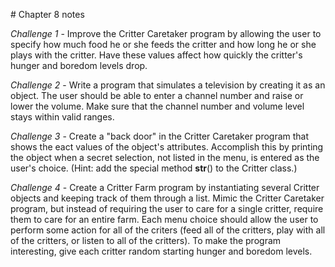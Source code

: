 # Chapter 8 notes

*Challenge 1* - Improve the Critter Caretaker program by allowing the user to specify how much food he or she feeds the critter and how long he or she plays with the critter. Have these values affect how quickly the critter's hunger and boredom levels drop.

*Challenge 2* - Write a program that simulates a television by creating it as an object. The user should be able to enter a channel number and raise or lower the volume. Make sure that the channel number and volume level stays within valid ranges.

*Challenge 3* - Create a "back door" in the Critter Caretaker program that shows the eact values of the object's attributes. Accomplish this by printing the object when a secret selection, not listed in the menu, is entered as the user's choice. (Hint: add the special method __str__() to the Critter class.)

*Challenge 4* - Create a Critter Farm program by instantiating several Critter objects and keeping track of them through a list. Mimic the Critter Caretaker program, but instead of requiring the user to care for a single critter, require them to care for an entire farm. Each menu choice should allow the user to perform some action for all of the criters (feed all of the critters, play with all of the critters, or listen to all of the critters). To make the program interesting, give each critter random starting hunger and boredom levels.
